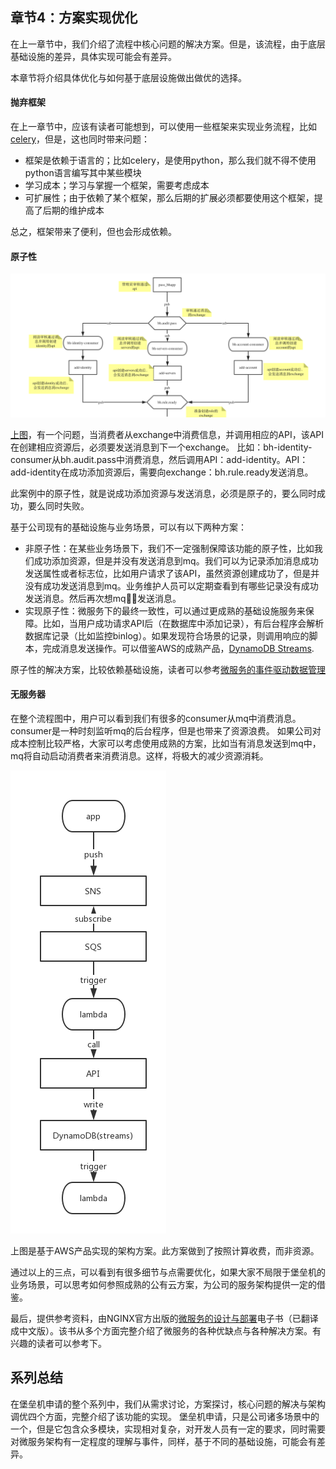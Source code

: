 ## 章节4：方案实现优化

在上一章节中，我们介绍了流程中核心问题的解决方案。但是，该流程，由于底层基础设施的差异，具体实现可能会有差异。

本章节将介绍具体优化与如何基于底层设施做出做优的选择。

#### 抛弃框架

在上一章节中，应该有读者可能想到，可以使用一些框架来实现业务流程，比如[celery](http://www.celeryproject.org/)，但是，这也同时带来问题：
- 框架是依赖于语言的；比如celery，是使用python，那么我们就不得不使用python语言编写其中某些模块
- 学习成本；学习与掌握一个框架，需要考虑成本
- 可扩展性；由于依赖了某个框架，那么后期的扩展必须都要使用这个框架，提高了后期的维护成本

总之，框架带来了便利，但也会形成依赖。

#### 原子性
![atomicity.png](atomicity.png)

[上图](https://www.processon.com/view/link/5c492dbfe4b056ae29fb2676)，有一个问题，当消费者从exchange中消费信息，并调用相应的API，该API在创建相应资源后，必须要发送消息到下一个exchange。
比如：bh-identity-consumer从bh.audit.pass中消费消息，然后调用API：add-identity。API：add-identity在成功添加资源后，需要向exchange：bh.rule.ready发送消息。

此案例中的原子性，就是说成功添加资源与发送消息，必须是原子的，要么同时成功，要么同时失败。

基于公司现有的基础设施与业务场景，可以有以下两种方案：
- 非原子性：在某些业务场景下，我们不一定强制保障该功能的原子性，比如我们成功添加资源，但是并没有发送消息到mq。我们可以为记录添加消息成功发送属性或者标志位，比如用户请求了该API，虽然资源创建成功了，但是并没有成功发送消息到mq。业务维护人员可以定期查看到有哪些记录没有成功发送消息。然后再次想mq发送消息。
- 实现原子性：微服务下的最终一致性，可以通过更成熟的基础设施服务来保障。比如，当用户成功请求API后（在数据库中添加记录），有后台程序会解析数据库记录（比如监控binlog）。如果发现符合场景的记录，则调用响应的脚本，完成消息发送操作。可以借鉴AWS的成熟产品，[DynamoDB Streams](https://docs.aws.amazon.com/amazondynamodb/latest/developerguide/Streams.html).

原子性的解决方案，比较依赖基础设施，读者可以参考[微服务的事件驱动数据管理](https://github.com/liubq919/microservices-design-deploy_cn/blob/master/chapter5.md)

#### 无服务器
在整个流程图中，用户可以看到我们有很多的consumer从mq中消费消息。consumer是一种时刻监听mq的后台程序，但是也带来了资源浪费。
如果公司对成本控制比较严格，大家可以考虑使用成熟的方案，比如当有消息发送到mq中，mq将自动启动消费者来消费消息。这样，将极大的减少资源消耗。

![aws-sqs-lambda.jpg](aws-sqs-lambda.jpg)

上图是基于AWS产品实现的架构方案。此方案做到了按照计算收费，而非资源。

通过以上的三点，可以看到有很多细节与点需要优化，如果大家不局限于堡垒机的业务场景，可以思考如何参照成熟的公有云方案，为公司的服务架构提供一定的借鉴。

最后，提供参考资料，由NGINX官方出版的[微服务的设计与部署](https://github.com/liubq919/microservices-design-deploy_cn)电子书（已翻译成中文版）。该书从多个方面完整介绍了微服务的各种优缺点与各种解决方案。有兴趣的读者可以参考下。


## 系列总结
在堡垒机申请的整个系列中，我们从需求讨论，方案探讨，核心问题的解决与架构调优四个方面，完整介绍了该功能的实现。
堡垒机申请，只是公司诸多场景中的一个，但是它包含众多模块，实现相对复杂，对开发人员有一定的要求，同时需要对微服务架构有一定程度的理解与事件，同样，基于不同的基础设施，可能会有差异。
